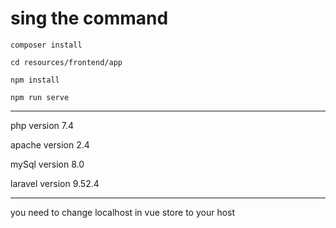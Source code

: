 <h1>sing the command</h1>

    composer install

    cd resources/frontend/app

    npm install 

    npm run serve

------------------------------------------------------------------------------------------------------------------------

php version 7.4

apache version 2.4

mySql version 8.0

laravel version 9.52.4

------------------------------------------------------------------------------------------------------------------------

you need to change localhost in vue store to your host
